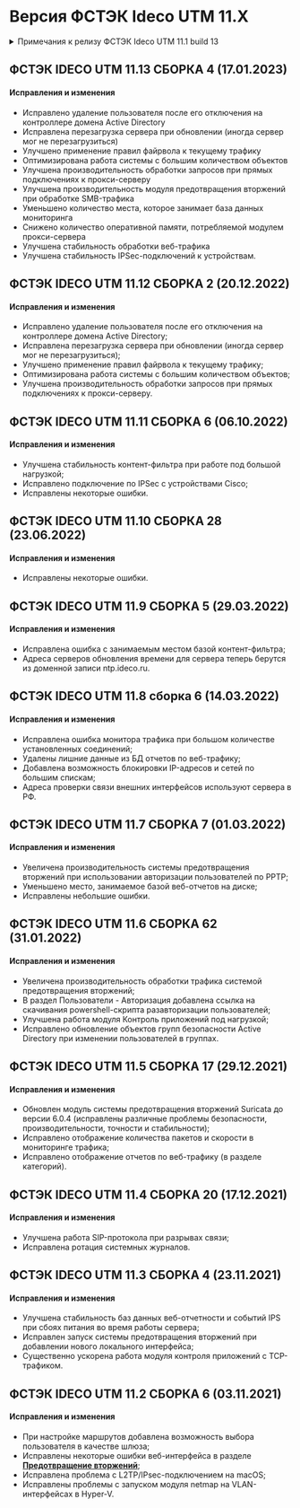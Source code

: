# Версия ФСТЭК Ideco UTM 11.X

<details>

<summary>Примечания к релизу ФСТЭК Ideco UTM 11.1 build 13</summary>

**Дата выхода версии**: 21.10.2021.

Обязательно ознакомьтесь с [примечаниями](https://disk.yandex.ru/i/i3qMwQj8YYC5QA) к релизу. 

**Техническая поддержка и обратная связь** (поможет нам улучшить продукт):
* Обсудить версию в телеграм-канале с разработчиками: [https://t.me/idecoutm](https://t.me/idecoutm);
* Портал технической поддержки: [https://help.ideco.ru/](https://help.ideco.ru/);
* Электронная почта: help@ideco.ru;
* Telegram: [ideco.bot](https://telegram.im/@ideco_support_bot).

</details>

## ФСТЭК IDECO UTM 11.13 СБОРКА 4 (17.01.2023)

#### Исправления и изменения

- Исправлено удаление пользователя после его отключения на контроллере домена Active Directory
- Исправлена перезагрузка сервера при обновлении (иногда сервер мог не перезагрузиться)
- Улучшено применение правил файрвола к текущему трафику
- Оптимизирована работа системы с большим количеством объектов
- Улучшена производительность обработки запросов при прямых подключениях к прокси-серверу
- Улучшена производительность модуля предотвращения вторжений при обработке SMB-трафика
- Уменьшено количество места, которое занимает база данных мониторинга
- Снижено количество оперативной памяти, потребляемой модулем прокси-сервера
- Улучшена стабильность обработки веб-трафика
- Улучшена стабильность IPSec-подключений к устройствам.

## ФСТЭК IDECO UTM 11.12 СБОРКА 2 (20.12.2022)

#### Исправления и изменения

* Исправлено удаление пользователя после его отключения на контроллере домена Active Directory;
* Исправлена перезагрузка сервера при обновлении (иногда сервер мог не перезагрузиться);
* Улучшено применение правил файрвола к текущему трафику;
* Оптимизирована работа системы с большим количеством объектов;
* Улучшена производительность обработки запросов при прямых подключениях к прокси-серверу.

## ФСТЭК IDECO UTM 11.11 СБОРКА 6 (06.10.2022)

#### Исправления и изменения

* Улучшена стабильность контент-фильтра при работе под большой нагрузкой;
* Исправлено подключение по IPSec с устройствами Cisco;
* Исправлены некоторые ошибки.

## ФСТЭК IDECO UTM 11.10 СБОРКА 28 (23.06.2022)

#### Исправления и изменения

* Исправлены некоторые ошибки.

## ФСТЭК IDECO UTM 11.9 СБОРКА 5 (29.03.2022)

#### Исправления и изменения

* Исправлена ошибка с занимаемым местом базой контент-фильтра;
* Адреса серверов обновления времени для сервера теперь берутся из доменной записи ntp.ideco.ru.
  
## ФСТЭК IDECO UTM 11.8 сборка 6 (14.03.2022)

#### Исправления и изменения

* Исправлена ошибка монитора трафика при большом количестве установленных соединений;
* Удалены лишние данные из БД отчетов по веб-трафику;
* Добавлена возможность блокировки IP-адресов и сетей по большим спискам;
* Адреса проверки связи внешних интерфейсов используют сервера в РФ.
  
## ФСТЭК IDECO UTM 11.7 СБОРКА 7 (01.03.2022)

#### Исправления и изменения

* Увеличена производительность системы предотвращения вторжений при использовании авторизации пользователей по PPTP;
* Уменьшено место, занимаемое базой веб-отчетов на диске;
* Исправлены небольшие ошибки.

## ФСТЭК IDECO UTM 11.6 СБОРКА 62 (31.01.2022)

#### Исправления и изменения

* Увеличена производительность обработки трафика системой предотвращения вторжений;
* В раздел Пользователи - Авторизация добавлена ссылка на скачивания powershell-скрипта разавторизации пользователей;
* Улучшена работа модуля Контроль приложений под нагрузкой;
* Исправлено обновление объектов групп безопасности Active Directory при изменении пользователей в группах.

## ФСТЭК IDECO UTM 11.5 СБОРКА 17 (29.12.2021)

#### Исправления и изменения

* Обновлен модуль системы предотвращения вторжений Suricata до версии 6.0.4 (исправлены различные проблемы безопасности, производительности, точности и стабильности);
* Исправлено отображение количества пакетов и скорости в мониторинге трафика;
* Исправлено отображение отчетов по веб-трафику (в разделе категорий).

## ФСТЭК IDECO UTM 11.4 СБОРКА 20 (17.12.2021)

#### Исправления и изменения

* Улучшена работа SIP-протокола при разрывах связи;
* Исправлена ротация системных журналов.

## ФСТЭК IDECO UTM 11.3 СБОРКА 4 (23.11.2021)

#### Исправления и изменения

* Улучшена стабильность баз данных веб-отчетности и событий IPS при сбоях питания во время работы сервера;
* Исправлен запуск системы предотвращения вторжений при добавлении нового локального интерфейса;
* Существенно ускорена работа модуля контроля приложений с TCP-трафиком.

## ФСТЭК IDECO UTM 11.2 СБОРКА 6 (03.11.2021)

#### Исправления и изменения

* При настройке маршрутов добавлена возможность выбора пользователя в качестве шлюза;
* Исправлены некоторые ошибки веб-интерфейса в разделе [**Предотвращение вторжений**](../settings/access-rules/ips/README.md);
* Исправлена проблема с L2TP/IPsec-подключением на macOS;
* Исправлены проблемы с запуском модуля netmap на VLAN-интерфейсах в Hyper-V.
